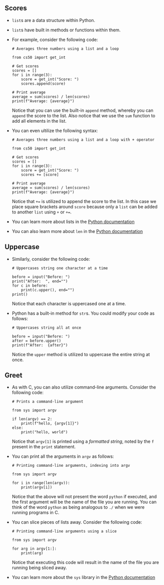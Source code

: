
Scores
------

*   `list`s are a data structure within Python.
*   `list`s have built in methods or functions within them.
*   For example, consider the following code:
    
        # Averages three numbers using a list and a loop
        
        from cs50 import get_int
        
        # Get scores
        scores = []
        for i in range(3):
            score = get_int("Score: ")
            scores.append(score)
        
        # Print average
        average = sum(scores) / len(scores)
        print(f"Average: {average}")
        
    
    Notice that you can use the built-in `append` method, whereby you can `append` the score to the list. Also notice that we use the `sum` function to add all elements in the list.
    
*   You can even ultilize the following syntax:
    
        # Averages three numbers using a list and a loop with + operator
        
        from cs50 import get_int
        
        # Get scores
        scores = []
        for i in range(3):
            score = get_int("Score: ")
            scores += [score]
        
        # Print average
        average = sum(scores) / len(scores)
        print(f"Average: {average}")
        
    
    Notice that `+=` is utilized to append the score to the list. In this case we place square brackets around `score` because only a `list` can be added to another `list` using `+` or `+=`.
    
*   You can learn more about lists in the [Python documentation](https://docs.python.org/3/library/stdtypes.html#sequence-types-list-tuple-range)
*   You can also learn more about `len` in the [Python documentation](https://docs.python.org/3/library/functions.html#len)

Uppercase
---------

*   Similarly, consider the following code:
    
        # Uppercases string one character at a time
        
        before = input("Before: ")
        print("After:  ", end="")
        for c in before:
            print(c.upper(), end="")
        print()
        
    
    Notice that each character is uppercased one at a time.
    
*   Python has a built-in method for `str`s. You could modify your code as follows:
    
        # Uppercases string all at once
        
        before = input("Before: ")
        after = before.upper()
        print(f"After:  {after}")
        
    
    Notice the `upper` method is utilized to uppercase the entire string at once.
    

Greet
-----

*   As with C, you can also utilize command-line arguments. Consider the following code:
    
        # Prints a command-line argument
        
        from sys import argv
        
        if len(argv) == 2:
            print(f"hello, {argv[1]}")
        else:
            print("hello, world")
        
    
    Notice that `argv[1]` is printed using a _formatted string_, noted by the `f` present in the `print` statement.
    
*   You can print all the arguments in `argv` as follows:
    
        # Printing command-line arguments, indexing into argv
        
        from sys import argv
        
        for i in range(len(argv)):
            print(argv[i])
        
    
    Notice that the above will not present the word `python` if executed, and the first argument will be the name of the file you are running. You can think of the word `python` as being analogous to `./` when we were running programs in C.
    
*   You can slice pieces of lists away. Consider the following code:
    
        # Printing command-line arguments using a slice
        
        from sys import argv
        
        for arg in argv[1:]:
            print(arg)
        
    
    Notice that executing this code will result in the name of the file you are running being sliced away.
    
*   You can learn more about the `sys` library in the [Python documentation](https://docs.python.org/3/library/sys.html)
    
